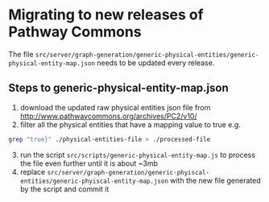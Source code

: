# Migrating to new releases of Pathway Commons

The file `src/server/graph-generation/generic-physical-entities/generic-physical-entity-map.json` needs to be updated every release.

## Steps to generic-physical-entity-map.json

1. download the updated raw physical entities json file from http://www.pathwaycommons.org/archives/PC2/v10/
2. filter all the physical entities that have a mapping value to true 
e.g. 
```sh
grep "true}" ./physical-entities-file > ./processed-file
```
3. run the script `src/scripts/generic-physical-entity-map.js` to process the file even further until it is about ~3mb
4. replace `src/server/graph-generation/generic-phyiscal-entities/generic-phyiscal-entity-map.json` with the new file generated by the script and commit it
